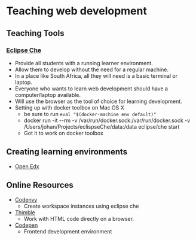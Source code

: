 # Teaching web development
## Teaching Tools
### [Eclipse Che](http://www.eclipse.org/che/)
* Provide all students with a running learner environment.
* Allow them to develop without the need for a regular machine.
* In a place like South Africa, all they will need is a basic terminal or laptop.
* Everyone who wants to learn web development should have a computer/laptop available.
* Will use the browser as the tool of choice for learning development.
* Setting up with docker toolbox on Mac OS X
    * be sure to run ```eval "$(docker-machine env default)"```
    * docker run -it --rm -v /var/run/docker.sock:/var/run/docker.sock -v /Users/johan/Projects/eclispseChe/data:/data eclipse/che start
    * Got it to work on docker toolbox
## Creating learning environments
* [Open Edx](https://open.edx.org)
## Online Resources
* [Codenvy](https://codenvy.io)
    * Create workspace instances using eclipse che
* [Thimble](https://thimble.mozilla.org/en-US)
    * Work with HTML code directly on a browser.
* [Codepen](http://codepen.io)
    * Frontend development environment


    

